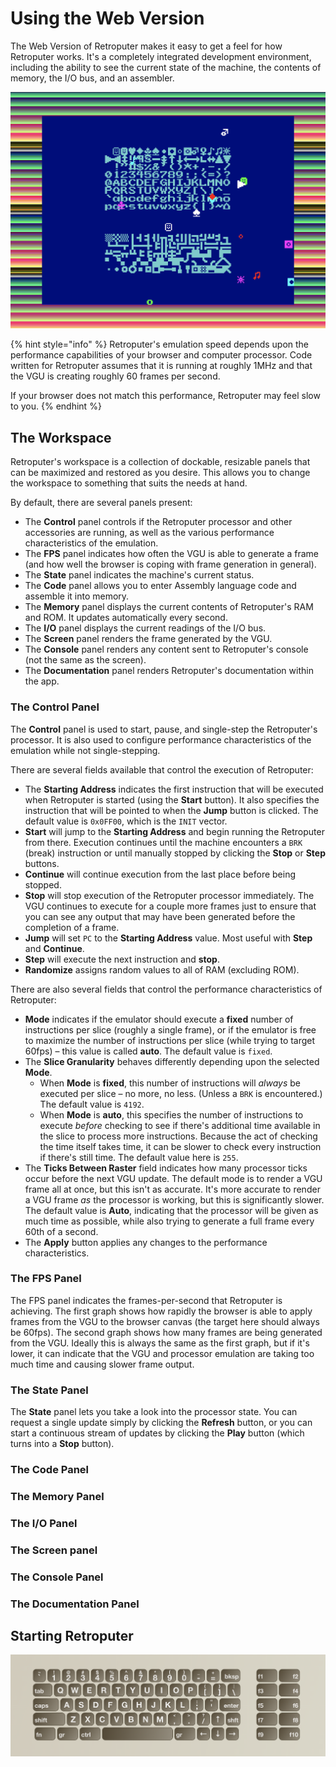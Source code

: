 # Using the Web Version

The Web Version of Retroputer makes it easy to get a feel for how Retroputer works. It's a completely integrated development environment, including the ability to see the current state of the machine, the contents of memory, the I/O bus, and an assembler. 

![The web version of Retroputer](.gitbook/assets/image%20%287%29.png)

{% hint style="info" %}
Retroputer's emulation speed depends upon the performance capabilities of your browser and computer processor. Code written for Retroputer assumes that it is running at roughly 1MHz and that the VGU is creating roughly 60 frames per second.

If your browser does not match this performance, Retroputer may feel slow to you.
{% endhint %}

## The Workspace

Retroputer's workspace is a collection of dockable, resizable panels that can be maximized and restored as you desire. This allows you to change the workspace to something that suits the needs at hand.

By default, there are several panels present:

* The **Control** panel controls if the Retroputer processor and other accessories are running, as well as the various performance characteristics of the emulation.
* The **FPS** panel indicates how often the VGU is able to generate a frame \(and how well the browser is coping with frame generation in general\).
* The **State** panel indicates the machine's current status.
* The **Code** panel allows you to enter Assembly language code and assemble it into memory.
* The **Memory** panel displays the current contents of Retroputer's RAM and ROM. It updates automatically every second.
* The **I/O** panel displays the current readings of the I/O bus.
* The **Screen** panel renders the frame generated by the VGU.
* The **Console** panel renders any content sent to Retroputer's console \(not the same as the screen\).
* The **Documentation** panel renders Retroputer's documentation within the app.

### The Control Panel

The **Control** panel is used to start, pause, and single-step the Retroputer's processor. It is also used to configure performance characteristics of the emulation while not single-stepping.

There are several fields available that control the execution of Retroputer:

* The **Starting Address** indicates the first instruction that will be executed when Retroputer is started \(using the **Start** button\). It also specifies the instruction that will be pointed to when the **Jump** button is clicked. The default value is `0x0FF00`, which is the `INIT` vector.
* **Start** will jump to the **Starting Address** and begin running the Retroputer from there. Execution continues until the machine encounters a `BRK` \(break\) instruction or until manually stopped by clicking the **Stop** or **Step** buttons.
* **Continue** will continue execution from the last place before being stopped. 
* **Stop** will stop execution of the Retroputer processor immediately. The VGU continues to execute for a couple more frames just to ensure that you can see any output that may have been generated before the completion of a frame.
* **Jump** will set `PC` to the **Starting Address** value. Most useful with **Step** and **Continue**.
* **Step** will execute the next instruction and **stop**.
* **Randomize** assigns random values to all of RAM \(excluding ROM\).

There are also several fields that control the performance characteristics of Retroputer:

* **Mode** indicates if the emulator should execute a **fixed** number of instructions per slice \(roughly a single frame\), or if the emulator is free to maximize the number of instructions per slice \(while trying to target 60fps\) – this value is called **auto**. The default value is `fixed`.
* The **Slice Granularity** behaves differently depending upon the selected **Mode**.
  * When **Mode** is **fixed**, this number of instructions will _always_ be executed per slice – no more, no less. \(Unless a `BRK` is encountered.\) The default value is `4192`.
  * When **Mode** is **auto**, this specifies the number of instructions to execute _before_ checking to see if there's additional time available in the slice to process more instructions. Because the act of checking the time itself takes time, it can be slower to check every instruction if there's still time. The default value here is `255`.
* The **Ticks Between Raster** field indicates how many processor ticks occur before the next VGU update. The default mode is to render a VGU frame all at once, but this isn't as accurate. It's more accurate to render a VGU frame _as_ the processor is working, but this is significantly slower. The default value is **Auto**, indicating that the processor will be given as much time as possible, while also trying to generate a full frame every 60th of a second.
* The **Apply** button applies any changes to the performance characteristics.

### The FPS Panel

The FPS panel indicates the frames-per-second that Retroputer is achieving. The first graph shows how rapidly the browser is able to apply frames from the VGU to the browser canvas \(the target here should always be 60fps\). The second graph shows how many frames are being generated from the VGU. Ideally this is always the same as the first graph, but if it's lower, it can indicate that the VGU and processor emulation are taking too much time and causing slower frame output.

### The State Panel

The **State** panel lets you take a look into the processor state. You can request a single update simply by clicking the **Refresh** button, or you can start a continuous stream of updates by clicking the **Play** button \(which turns into a **Stop** button\).

### The Code Panel



### The Memory Panel

### The I/O Panel

### The Screen panel

### The Console Panel

### The Documentation Panel

## Starting Retroputer

![Retroputer&apos;s Launch Screen with BASIC running](.gitbook/assets/image%20%284%29.png)





